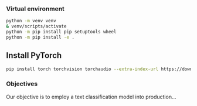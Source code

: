 ### Virtual environment

```bash
python -m venv venv
& venv/scripts/activate
python -m pip install pip setuptools wheel
python -m pip install -e .
```

## Install PyTorch
```bash
pip install torch torchvision torchaudio --extra-index-url https://download.pytorch.org/whl/cu116
```

### Objectives 
Our objective is to employ a text classification model into production...